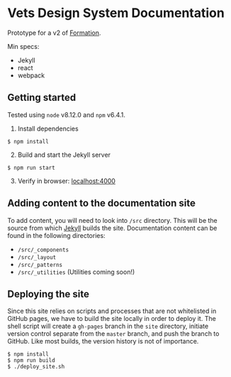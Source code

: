# Vets Design System Documentation

Prototype for a v2 of [Formation](https://department-of-veterans-affairs.github.io/design-system).

Min specs:
- Jekyll
- react
- webpack

## Getting started

Tested using `node` v8.12.0 and `npm` v6.4.1.

1. Install dependencies
```
$ npm install
```

2. Build and start the Jekyll server
```
$ npm run start
````

3. Verify in browser: [localhost:4000](http://localhost:4000/)

## Adding content to the documentation site

To add content, you will need to look into `/src` directory. This will be the source from which [Jekyll](http://jekyllrb.com) builds the site. Documentation content can be found in the following directories:

* `/src/_components`
* `/src/_layout`
* `/src/_patterns`
* `/src/_utilities` (Utilities coming soon!)

## Deploying the site

Since this site relies on scripts and processes that are not whitelisted in GitHub pages, we have to build the site locally in order to deploy it. The shell script will create a `gh-pages` branch in the `site` directory, initiate version control separate from the `master` branch, and push the branch to GitHub. Like most builds, the version history is not of importance.

```
$ npm install
$ npm run build
$ ./deploy_site.sh
```
